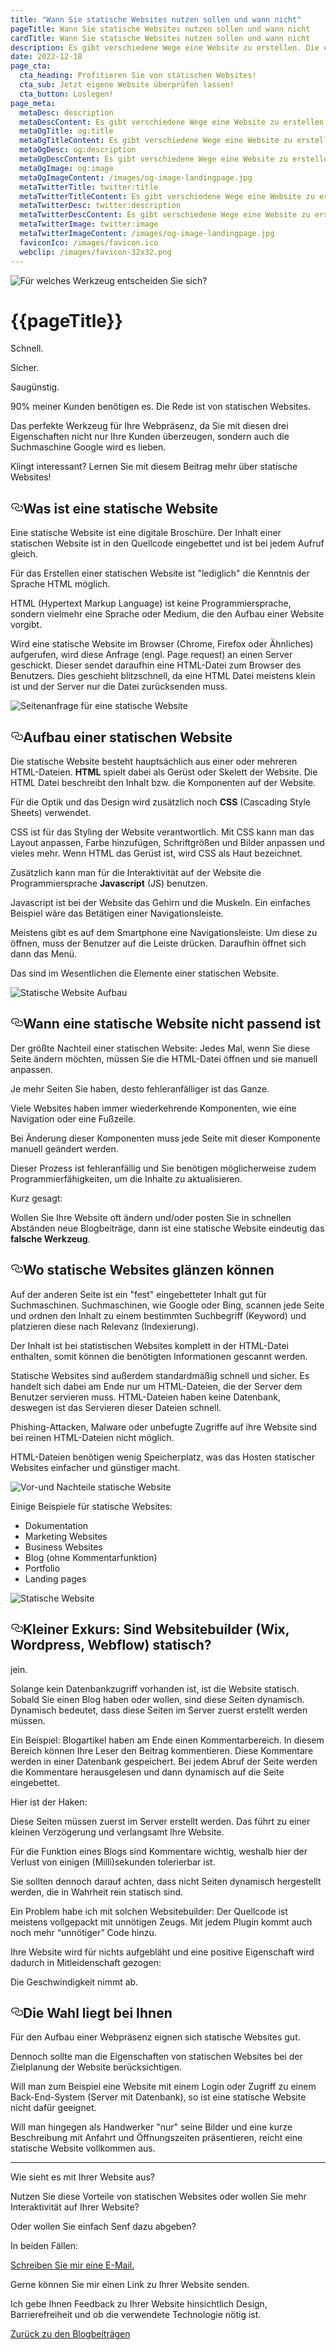 ```yaml
---
title: "Wann Sie statische Websites nutzen sollen und wann nicht"
pageTitle: Wann Sie statische Websites nutzen sollen und wann nicht
cardTitle: Wann Sie statische Websites nutzen sollen und wann nicht
description: Es gibt verschiedene Wege eine Website zu erstellen. Die einfachste und effektivste ist die Erstellung einer statischen Website 🔨! 
date: 2022-12-18
page_cta:
  cta_heading: Profitieren Sie von statischen Websites!
  cta_sub: Jetzt eigene Website überprüfen lassen!
  cta_button: Loslegen!
page_meta:
  metaDesc: description
  metaDescContent: Es gibt verschiedene Wege eine Website zu erstellen. Die einfachste und effektivste ist die Erstellung einer statischen Website 🔨! 
  metaOgTitle: og:title
  metaOgTitleContent: Es gibt verschiedene Wege eine Website zu erstellen. Die einfachste und effektivste ist die Erstellung einer statischen Website 🔨! 
  metaOgDesc: og:description
  metaOgDescContent: Es gibt verschiedene Wege eine Website zu erstellen. Die einfachste und effektivste ist die Erstellung einer statischen Website 🔨! 
  metaOgImage: og:image
  metaOgImageContent: /images/og-image-landingpage.jpg
  metaTwitterTitle: twitter:title
  metaTwitterTitleContent: Es gibt verschiedene Wege eine Website zu erstellen. Die einfachste und effektivste ist die Erstellung einer statischen Website 🔨! 
  metaTwitterDesc: twitter:description
  metaTwitterDescContent: Es gibt verschiedene Wege eine Website zu erstellen. Die einfachste und effektivste ist die Erstellung einer statischen Website 🔨! 
  metaTwitterImage: twitter:image
  metaTwitterImageContent: /images/og-image-landingpage.jpg
  faviconIco: /images/favicon.ico
  webclip: /images/favicon-32x32.png
---
```


![Für welches Werkzeug entscheiden Sie sich?](/images/blog/wann-sie-statische-websites-nutzen-sollen-und-wann-nicht/Werkzeugkasten.jpg)

<h1 class="heading-1 | text-primary | routeSkipHeading"><a
      href="#global-nav"
      id="skip-main"
      class="routeSkipLink"
      aria-label="Skip to global navigation"
    ></a>{{pageTitle}}</h1>

 
Schnell.

Sicher.

Saugünstig.

90% meiner Kunden benötigen es.
Die Rede ist von statischen Websites.

Das perfekte Werkzeug für Ihre Webpräsenz, da Sie mit diesen drei Eigenschaften nicht nur Ihre Kunden überzeugen, sondern auch die Suchmaschine Google wird es lieben.

Klingt interessant? 
Lernen Sie mit diesem Beitrag mehr über statische Websites!






<h2 style="position: relative;" id="was-ist-eine-statische-website"><a href="#was-ist-eine-statische-website" aria-label="Was ist eine statische Website Permalink" class="blog-header-link before"><svg aria-hidden="true" focusable="false" height="20" version="1.1" viewbox="0 0 16 16" width="20"><path fill-rule="evenodd" d="M4 9h1v1H4c-1.5 0-3-1.69-3-3.5S2.55 3 4 3h4c1.45 0 3 1.69 3 3.5 0 1.41-.91 2.72-2 3.25V8.59c.58-.45 1-1.27 1-2.09C10 5.22 8.98 4 8 4H4c-.98 0-2 1.22-2 2.5S3 9 4 9zm9-3h-1v1h1c1 0 2 1.22 2 2.5S13.98 12 13 12H9c-.98 0-2-1.22-2-2.5 0-.83.42-1.64 1-2.09V6.25c-1.09.53-2 1.84-2 3.25C6 11.31 7.55 13 9 13h4c1.45 0 3-1.69 3-3.5S14.5 6 13 6z"></path></svg></a>Was ist eine statische Website</h2>

Eine statische Website ist eine digitale Broschüre. 
Der Inhalt einer statischen Website ist in den Quellcode eingebettet und ist bei jedem Aufruf gleich. 

Für das Erstellen einer statischen Website ist "lediglich" die Kenntnis der Sprache HTML möglich.

HTML (Hypertext Markup Language) ist keine Programmiersprache, sondern vielmehr eine Sprache oder Medium, die den Aufbau einer Website vorgibt.

Wird eine statische Website im Browser (Chrome, Firefox oder Ähnliches) aufgerufen, wird diese Anfrage (engl. Page request) an einen Server geschickt. Dieser sendet daraufhin eine HTML-Datei zum Browser des Benutzers. Dies geschieht blitzschnell, da eine HTML Datei meistens klein ist und der Server nur die Datei zurücksenden muss.

![Seitenanfrage für eine statische Website](/images/blog/wann-sie-statische-websites-nutzen-sollen-und-wann-nicht/seitenanfrage-einer-statischen-website-min.jpg)

<h2 style="position: relative;" id="aufbau-einer-statischen-website"><a href="#aufbau-einer-statischen-website" aria-label="Aufbau einer statischen Website Permalink" class="blog-header-link before"><svg aria-hidden="true" focusable="false" height="20" version="1.1" viewbox="0 0 16 16" width="20"><path fill-rule="evenodd" d="M4 9h1v1H4c-1.5 0-3-1.69-3-3.5S2.55 3 4 3h4c1.45 0 3 1.69 3 3.5 0 1.41-.91 2.72-2 3.25V8.59c.58-.45 1-1.27 1-2.09C10 5.22 8.98 4 8 4H4c-.98 0-2 1.22-2 2.5S3 9 4 9zm9-3h-1v1h1c1 0 2 1.22 2 2.5S13.98 12 13 12H9c-.98 0-2-1.22-2-2.5 0-.83.42-1.64 1-2.09V6.25c-1.09.53-2 1.84-2 3.25C6 11.31 7.55 13 9 13h4c1.45 0 3-1.69 3-3.5S14.5 6 13 6z"></path></svg></a>Aufbau einer statischen Website</h2>

Die statische Website besteht hauptsächlich aus einer oder mehreren HTML-Dateien. **HTML** spielt dabei als Gerüst oder Skelett der Website. 
Die HTML Datei beschreibt den Inhalt bzw. die Komponenten auf der Website.

Für die Optik und das Design wird zusätzlich noch **CSS** (Cascading Style Sheets) verwendet. 

CSS ist für das Styling der Website verantwortlich. Mit CSS kann man das Layout anpassen, Farbe hinzufügen, Schriftgrößen und Bilder anpassen und vieles mehr. 
Wenn HTML das Gerüst ist, wird CSS als Haut bezeichnet.

Zusätzlich kann man für die Interaktivität auf der Website die Programmiersprache **Javascript** (JS) benutzen. 

Javascript ist bei der Website das Gehirn und die Muskeln. Ein einfaches Beispiel wäre das Betätigen einer Navigationsleiste. 

Meistens gibt es auf dem Smartphone eine Navigationsleiste. Um diese zu öffnen, muss der Benutzer auf die Leiste drücken. Daraufhin öffnet sich dann das Menü.

Das sind im Wesentlichen die Elemente einer statischen Website.

![Statische Website Aufbau](/images/blog/wann-sie-statische-websites-nutzen-sollen-und-wann-nicht/aufbau-einer-statischen-website-min.jpg)

<h2 style="position: relative;" id="wann-eine-statische-website-nicht-passend-ist"><a href="#wann-eine-statische-website-nicht-passend-ist" aria-label="Wann eine statische Website nicht passend ist Permalink" class="blog-header-link before"><svg aria-hidden="true" focusable="false" height="20" version="1.1" viewbox="0 0 16 16" width="20"><path fill-rule="evenodd" d="M4 9h1v1H4c-1.5 0-3-1.69-3-3.5S2.55 3 4 3h4c1.45 0 3 1.69 3 3.5 0 1.41-.91 2.72-2 3.25V8.59c.58-.45 1-1.27 1-2.09C10 5.22 8.98 4 8 4H4c-.98 0-2 1.22-2 2.5S3 9 4 9zm9-3h-1v1h1c1 0 2 1.22 2 2.5S13.98 12 13 12H9c-.98 0-2-1.22-2-2.5 0-.83.42-1.64 1-2.09V6.25c-1.09.53-2 1.84-2 3.25C6 11.31 7.55 13 9 13h4c1.45 0 3-1.69 3-3.5S14.5 6 13 6z"></path></svg></a>Wann eine statische Website nicht passend ist</h2>

Der größte Nachteil einer statischen Website:
Jedes Mal, wenn Sie diese Seite ändern möchten, müssen Sie die HTML-Datei öffnen und sie manuell anpassen. 

Je mehr Seiten Sie haben, desto fehleranfälliger ist das Ganze.

Viele Websites haben immer wiederkehrende Komponenten, wie eine Navigation oder eine Fußzeile. 

Bei Änderung dieser Komponenten muss jede Seite mit dieser Komponente manuell geändert werden.

Dieser Prozess ist fehleranfällig und Sie benötigen möglicherweise zudem Programmierfähigkeiten, um die Inhalte zu aktualisieren.

Kurz gesagt:

Wollen Sie Ihre Website oft ändern und/oder posten Sie in schnellen Abständen neue Blogbeiträge, dann ist eine statische Website eindeutig das **falsche Werkzeug**.



<h2 style="position: relative;" id="wo-statische-websites-glanzen-konnen"><a href="#wo-statische-websites-glanzen-konnen" aria-label="Wo statische Websites glänzen können Permalink" class="blog-header-link before"><svg aria-hidden="true" focusable="false" height="20" version="1.1" viewbox="0 0 16 16" width="20"><path fill-rule="evenodd" d="M4 9h1v1H4c-1.5 0-3-1.69-3-3.5S2.55 3 4 3h4c1.45 0 3 1.69 3 3.5 0 1.41-.91 2.72-2 3.25V8.59c.58-.45 1-1.27 1-2.09C10 5.22 8.98 4 8 4H4c-.98 0-2 1.22-2 2.5S3 9 4 9zm9-3h-1v1h1c1 0 2 1.22 2 2.5S13.98 12 13 12H9c-.98 0-2-1.22-2-2.5 0-.83.42-1.64 1-2.09V6.25c-1.09.53-2 1.84-2 3.25C6 11.31 7.55 13 9 13h4c1.45 0 3-1.69 3-3.5S14.5 6 13 6z"></path></svg></a>Wo statische Websites glänzen können</h2>

Auf der anderen Seite ist ein "fest" eingebetteter Inhalt gut für Suchmaschinen. Suchmaschinen, wie Google oder Bing, scannen jede Seite und ordnen den Inhalt zu einem bestimmten Suchbegriff (Keyword) und platzieren diese nach Relevanz (Indexierung). 

Der Inhalt ist bei statistischen Websites komplett in der HTML-Datei enthalten, somit können die benötigten Informationen gescannt werden.

Statische Websites sind außerdem standardmäßig schnell und sicher. Es handelt sich dabei am Ende nur um HTML-Dateien, die der Server dem Benutzer servieren muss. HTML-Dateien haben keine Datenbank, deswegen ist das Servieren dieser Dateien schnell. 

Phishing-Attacken, Malware oder unbefugte Zugriffe auf ihre Website sind bei reinen HTML-Dateien nicht möglich.

HTML-Dateien benötigen wenig Speicherplatz, was das Hosten statischer Websites einfacher und günstiger macht.


![Vor-und Nachteile statische Website](/images/blog/wann-sie-statische-websites-nutzen-sollen-und-wann-nicht/vor-und-nachteile-einer-statischen-website-min.jpg)

Einige Beispiele für statische Websites:

- Dokumentation
- Marketing Websites
- Business Websites
- Blog (ohne Kommentarfunktion)
- Portfolio
- Landing pages

![Statische Website](/images/blog/wann-sie-statische-websites-nutzen-sollen-und-wann-nicht/beispiele-von-statischen-websites-min.jpg)


<h2 style="position: relative;" id="kleiner-exkurs-sind-websitebuilder-wix-wordpress-webflow-statisch"><a href="#kleiner-exkurs-sind-websitebuilder-wix-wordpress-webflow-statisch" aria-label="Kleiner Exkurs: Sind Websitebuilder (Wix, Wordpress, Webflow) statisch? Permalink" class="blog-header-link before"><svg aria-hidden="true" focusable="false" height="20" version="1.1" viewbox="0 0 16 16" width="20"><path fill-rule="evenodd" d="M4 9h1v1H4c-1.5 0-3-1.69-3-3.5S2.55 3 4 3h4c1.45 0 3 1.69 3 3.5 0 1.41-.91 2.72-2 3.25V8.59c.58-.45 1-1.27 1-2.09C10 5.22 8.98 4 8 4H4c-.98 0-2 1.22-2 2.5S3 9 4 9zm9-3h-1v1h1c1 0 2 1.22 2 2.5S13.98 12 13 12H9c-.98 0-2-1.22-2-2.5 0-.83.42-1.64 1-2.09V6.25c-1.09.53-2 1.84-2 3.25C6 11.31 7.55 13 9 13h4c1.45 0 3-1.69 3-3.5S14.5 6 13 6z"></path></svg></a>Kleiner Exkurs: Sind Websitebuilder (Wix, Wordpress, Webflow) statisch?</h2>

jein.

Solange kein Datenbankzugriff vorhanden ist, ist die Website statisch.
Sobald Sie einen Blog haben oder wollen, sind diese Seiten dynamisch. 
Dynamisch bedeutet, dass diese Seiten im Server zuerst erstellt werden müssen.

Ein Beispiel:
Blogartikel haben am Ende einen Kommentarbereich. In diesem Bereich können Ihre Leser den Beitrag kommentieren. Diese Kommentare werden in einer Datenbank gespeichert.
Bei jedem Abruf der Seite werden die Kommentare herausgelesen und dann dynamisch auf die Seite eingebettet.

Hier ist der Haken:

Diese Seiten müssen zuerst im Server erstellt werden. Das führt zu einer kleinen Verzögerung und verlangsamt Ihre Website. 

Für die Funktion eines Blogs sind Kommentare wichtig, weshalb hier der Verlust von einigen (Milli)sekunden tolerierbar ist.

Sie sollten dennoch darauf achten, dass nicht Seiten dynamisch hergestellt werden, die in Wahrheit rein statisch sind. 

Ein Problem habe ich mit solchen Websitebuilder:
Der Quellcode ist meistens vollgepackt mit unnötigen Zeugs.
Mit jedem Plugin kommt auch noch mehr “unnötiger” Code hinzu.

Ihre Website wird für nichts aufgebläht und eine positive Eigenschaft wird dadurch in Mitleidenschaft gezogen:

Die Geschwindigkeit nimmt ab.


<h2 style="position: relative;" id="die-wahl-liegt-bei-ihnen"><a href="#die-wahl-liegt-bei-ihnen" aria-label="Die Wahl liegt bei Ihnen Permalink" class="blog-header-link before"><svg aria-hidden="true" focusable="false" height="20" version="1.1" viewbox="0 0 16 16" width="20"><path fill-rule="evenodd" d="M4 9h1v1H4c-1.5 0-3-1.69-3-3.5S2.55 3 4 3h4c1.45 0 3 1.69 3 3.5 0 1.41-.91 2.72-2 3.25V8.59c.58-.45 1-1.27 1-2.09C10 5.22 8.98 4 8 4H4c-.98 0-2 1.22-2 2.5S3 9 4 9zm9-3h-1v1h1c1 0 2 1.22 2 2.5S13.98 12 13 12H9c-.98 0-2-1.22-2-2.5 0-.83.42-1.64 1-2.09V6.25c-1.09.53-2 1.84-2 3.25C6 11.31 7.55 13 9 13h4c1.45 0 3-1.69 3-3.5S14.5 6 13 6z"></path></svg></a>Die Wahl liegt bei Ihnen</h3>

Für den Aufbau einer Webpräsenz eignen sich statische Websites gut. 

Dennoch sollte man die Eigenschaften von statischen Websites bei der Zielplanung der Website berücksichtigen. 

Will man zum Beispiel eine Website mit einem Login oder Zugriff zu einem Back-End-System (Server mit Datenbank), so ist eine statische Website nicht dafür geeignet.

Will man hingegen als Handwerker "nur" seine Bilder und eine kurze Beschreibung mit Anfahrt und Öffnungszeiten präsentieren, reicht eine statische Website vollkommen aus.



<hr class="my-5"/>

Wie sieht es mit Ihrer Website aus?

Nutzen Sie diese Vorteile von statischen Websites oder wollen Sie mehr Interaktivität auf Ihrer Website?

Oder wollen Sie einfach Senf dazu abgeben?

In beiden Fällen:

<a target="_blank" rel="noopener noreferrer" href="mailto:hi@mkt-webdesign.de?subject=Statische Websites">
Schreiben Sie mir eine E-Mail. 
</a> 

Gerne können Sie mir einen Link zu Ihrer Website senden. 

Ich gebe Ihnen Feedback zu Ihrer Website hinsichtlich Design, Barrierefreiheit und ob die verwendete Technologie nötig ist.










<p class="mt-5">
<a href="/blog" class="text-dark | btn-second">Zurück zu den Blogbeiträgen</a>
</p>
